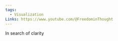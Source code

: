 ```yaml
---
tags:
  - Visualization
Links: https://www.youtube.com/@FreedominThought
---
```

In search of clarity